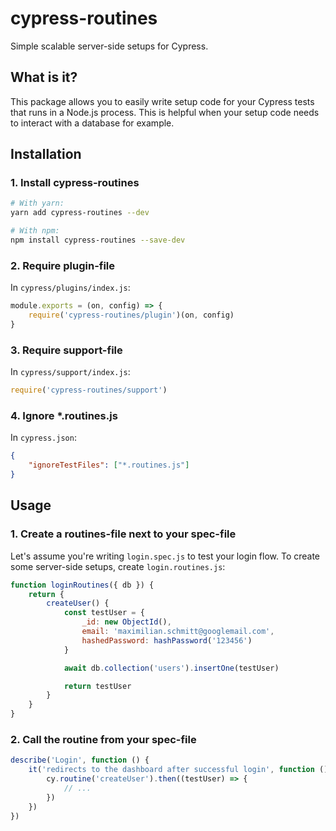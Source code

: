 # cypress-routines

Simple scalable server-side setups for Cypress.

## What is it?

This package allows you to easily write setup code for your Cypress tests that runs in a Node.js process. This is helpful when your setup code needs to interact with a database for example.

## Installation

### 1. Install cypress-routines

```bash
# With yarn:
yarn add cypress-routines --dev

# With npm:
npm install cypress-routines --save-dev
```

### 2. Require plugin-file

In `cypress/plugins/index.js`:

```js
module.exports = (on, config) => {
	require('cypress-routines/plugin')(on, config)
}
```

### 3. Require support-file

In `cypress/support/index.js`:

```js
require('cypress-routines/support')
```

### 4. Ignore \*.routines.js

In `cypress.json`:

```json
{
	"ignoreTestFiles": ["*.routines.js"]
}
```

## Usage

### 1. Create a routines-file next to your spec-file

Let's assume you're writing `login.spec.js` to test your login flow. To create some server-side setups, create `login.routines.js`:

```js
function loginRoutines({ db }) {
	return {
		createUser() {
			const testUser = {
				_id: new ObjectId(),
				email: 'maximilian.schmitt@googlemail.com',
				hashedPassword: hashPassword('123456')
			}

			await db.collection('users').insertOne(testUser)

			return testUser
		}
	}
}
```

### 2. Call the routine from your spec-file

```js
describe('Login', function () {
	it('redirects to the dashboard after successful login', function () {
		cy.routine('createUser').then((testUser) => {
			// ...
		})
	})
})
```
